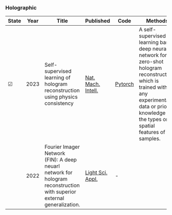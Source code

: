 ### Holographic
| State|Year|Title | Published  | Code       | Methods |
|-------|-------| ----- | ----- | ------- | ------- |
|&#9745;|2023|Self-supervised learning of hologram reconstruction using physics consistency|[Nat. Mach. Intell.]( https://doi.org/10.1038/s42256-023-00704-7)|[Pytorch](https://github.com/PORPHURA/GedankenNet)|A self-supervised learning based deep neural network for zero-shot hologram reconstruction, which is trained without any experimental data or prior knowledge of the types or spatial features of the samples.|
||2022|Fourier Imager Network (FIN): A deep neuarl network for hologram reconstruction with superior external generalization.|[Light Sci. Appl.](-)|-|
